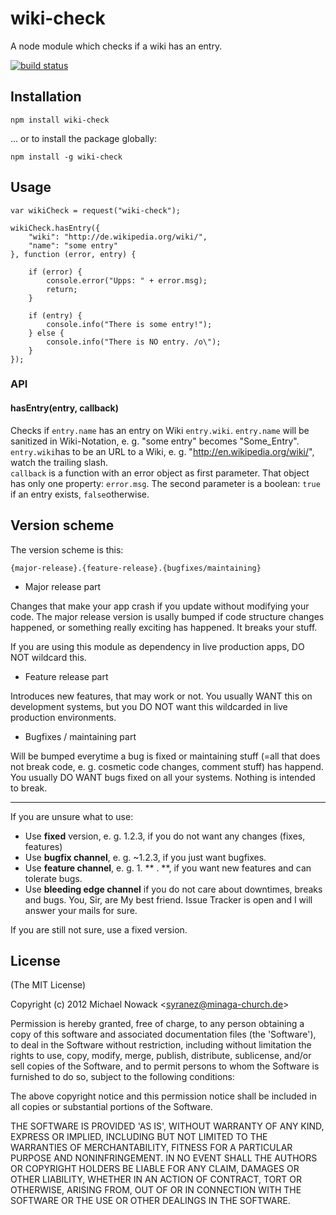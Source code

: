 # wiki-check

A node module which checks if a wiki has an entry.

[![build status](https://secure.travis-ci.org/syranez/wiki-check.png)](http://travis-ci.org/syranez/wiki-check)

## Installation

`npm install wiki-check`

... or to install the package globally:

`npm install -g wiki-check`

## Usage

    var wikiCheck = request("wiki-check");

    wikiCheck.hasEntry({
        "wiki": "http://de.wikipedia.org/wiki/",
        "name": "some entry"
    }, function (error, entry) {

        if (error) {
            console.error("Upps: " + error.msg);
            return;
        }

        if (entry) {
            console.info("There is some entry!");
        } else {
            console.info("There is NO entry. /o\");
        }
    });

### API

#### __hasEntry__(entry, callback)

Checks if `entry.name` has an entry on Wiki `entry.wiki`. `entry.name` will be sanitized in Wiki-Notation, e. g. "some entry" becomes "Some_Entry". `entry.wiki`has to be an URL to a Wiki, e. g. "http://en.wikipedia.org/wiki/", watch the trailing slash.  
`callback` is a function with an error object as first parameter. That object has only one property: `error.msg`. The second parameter is a boolean: `true` if an entry exists, `false`otherwise.


## Version scheme

The version scheme is this:

    {major-release}.{feature-release}.{bugfixes/maintaining}

 - Major release part

Changes that make your app crash if you update without modifying your code. The major release version is usally bumped if code structure changes happened, or something really exciting has happened. It breaks your stuff.

If you are using this module as dependency in live production apps, DO NOT wildcard this.

 - Feature release part

Introduces new features, that may work or not. You usually WANT this on development systems, but you DO NOT want this wildcarded in live production environments.

 - Bugfixes / maintaining part

Will be bumped everytime a bug is fixed or maintaining stuff (=all that does not break code, e. g. cosmetic code changes, comment stuff) has happend. You usually DO WANT bugs fixed on all your systems. Nothing is intended to break.

----------

If  you are unsure what to use:

 - Use __fixed__ version, e. g. 1.2.3, if you do not want any changes (fixes, features)
 - Use __bugfix channel__, e. g. ~1.2.3, if you just want bugfixes.
 - Use __feature channel__, e. g. 1. ** . **, if you want new features and can tolerate bugs.
 - Use __bleeding edge channel__ if you do not care about downtimes, breaks and bugs. You, Sir, are My best friend. Issue Tracker is open and I will answer your mails for sure.

If you are still not sure, use a fixed version.

## License

(The MIT License)

Copyright (c) 2012 Michael Nowack &lt;syranez@minaga-church.de&gt;

Permission is hereby granted, free of charge, to any person obtaining
a copy of this software and associated documentation files (the
'Software'), to deal in the Software without restriction, including
without limitation the rights to use, copy, modify, merge, publish,
distribute, sublicense, and/or sell copies of the Software, and to
permit persons to whom the Software is furnished to do so, subject to
the following conditions:

The above copyright notice and this permission notice shall be
included in all copies or substantial portions of the Software.

THE SOFTWARE IS PROVIDED 'AS IS', WITHOUT WARRANTY OF ANY KIND,
EXPRESS OR IMPLIED, INCLUDING BUT NOT LIMITED TO THE WARRANTIES OF
MERCHANTABILITY, FITNESS FOR A PARTICULAR PURPOSE AND NONINFRINGEMENT.
IN NO EVENT SHALL THE AUTHORS OR COPYRIGHT HOLDERS BE LIABLE FOR ANY
CLAIM, DAMAGES OR OTHER LIABILITY, WHETHER IN AN ACTION OF CONTRACT,
TORT OR OTHERWISE, ARISING FROM, OUT OF OR IN CONNECTION WITH THE
SOFTWARE OR THE USE OR OTHER DEALINGS IN THE SOFTWARE.
